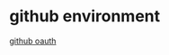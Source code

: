 # github environment

[github oauth](https://docs.github.com/en/developers/apps/building-oauth-apps/creating-an-oauth-app)